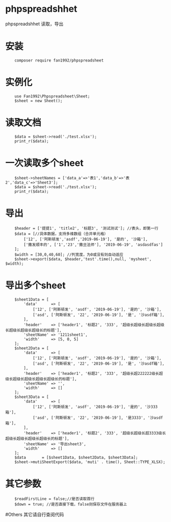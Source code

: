 # phpspreadshhet
phpspreadshhet 读取，导出

# 安装
        composer require fan1992/phpspreadsheet
# 实例化
        use Fan1992\Phpspreadsheet\Sheet;
        $sheet = new Sheet();
        
# 读取文档
        $data = $sheet->read('./test.xlsx');
        print_r($data);
# 一次读取多个sheet
        $sheet->sheetNames = ['data_a'=>'表1','data_b'=>'表2','data_c'=>'Sheet3'];
        $data = $sheet->read('./test.xlsx');
        print_r($data);
        
# 导出
        $header = ['提提1', 'title2', '标题3', '测试测试']; //表头，即第一行
        $data = [//具体数据，支持多维数组（合并单元格）
            ['12', ['阿斯顿发','asdf','2019-06-19'], '是的', '沙箱'],
            ['撒发顺丰的', ['1','23','撒旦法师'], '2019-06-19', 'asdasdfas']
        ];
        $width = [30,0,40,60]; //列宽度，为0或没有则自动适应
        $sheet->export($data, $header,'test'.time(),null, 'mysheet', $width);
# 导出多个sheet
        $sheet1Data = [
            'data'      => [
                ['12', ['阿斯顿发', 'asdf', '2019-06-19'], '是的', '沙箱'],
                ['asd', ['阿斯顿发', '22', '2019-06-19'], '是', '沙asdf箱'],
            ],
            'header'    => ['header1', '标题2', '333', '超级长超级长超级长超级长超级长超级长超级长的标题'],
            'sheetName' => '1211sheet1',
            'width'     => [5, 0, 5]
        ];
        $sheet2Data = [
            'data'      => [
                ['12', ['阿斯顿发', 'asdf', '2019-06-19'], '是的', '沙箱'],
                ['asd', ['阿斯顿发', '22', '2019-06-19'], '是', '沙asdf箱'],
            ],
            'header'    => ['header1', '标题2', '333', '超级长超222222级长超级长超级长超级长超级长超级长的标题'],
            'sheetName' => '',
            'width'     => []
        ];
        $sheet3Data = [
            'data'      => [
                ['12', ['阿斯顿发', 'asdf', '2019-06-19'], '是的', '沙333箱'],
                ['asd', ['阿斯顿发', '22', '2019-06-19'], '是3333', '沙asdf箱'],
            ],
            'header'    => ['header1', '标题2', '333', '超级长超级长超3333级长超级长超级长超级长超级长的标题'],
            'sheetName' => '导出sheet3',
            'width'     => []
        ];
        $data       = [$sheet1Data, $sheet2Data, $sheet3Data];
        $sheet->mutiSheetExport($data, 'muti' . time(), Sheet::TYPE_XLSX);
        
# 其它参数
        $readFirstLine = false;//是否读取首行
        $down = true; //是否直接下载，false则保存文件在服务器上
        
#Others
        其它请自行查阅代码
        

